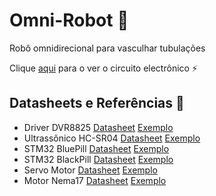 # Omni-Robot 🤖
Robô omnidirecional para vasculhar tubulações  
  
Clique [aqui](https://oshwlab.com/sam.oc2005/omni-robot/) para o ver o circuito electrônico ⚡️

## Datasheets e Referências 📃
- Driver DVR8825 [Datasheet](https://pdf1.alldatasheet.com/datasheet-pdf/view/432263/TI/DRV8825.html) [Exemplo](https://lastminuteengineers.com/drv8825-stepper-motor-driver-arduino-tutorial/)  
- Ultrassônico HC-SR04 [Datasheet](https://cdn.sparkfun.com/datasheets/Sensors/Proximity/HCSR04.pdf) [Exemplo](https://controllerstech.com/hcsr04-ultrasonic-sensor-and-stm32/)  
- STM32 BluePill [Datasheet](https://www.st.com/resource/en/datasheet/cd00161566.pdf) [Exemplo](https://components101.com/microcontrollers/stm32f103c8t8-blue-pill-development-board)  
- STM32 BlackPill [Datasheet](https://www.st.com/resource/en/datasheet/stm32f401cb.pdf) [Exemplo](https://www.stm32duino.com/viewtopic.php?t=709)  
- Servo Motor [Datasheet]() [Exemplo](https://controllerstech.com/servo-motor-with-stm32/)  
- Motor Nema17 [Datasheet]() [Exemplo]()  